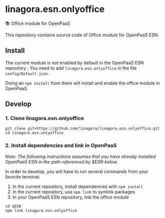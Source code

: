 # linagora.esn.onlyoffice
 :books: Office module for OpenPaaS

This repository contains source code of Office module for OpenPaaS ESN.

## Install

The current module is not enabled by default in the OpenPaaS ESN repository :
You need to add `linagora.esn.onlyoffice` in the file `config/Default.json`.

Doing an `npm install` from there will install and enable the office module in OpenPaaS.

## Develop

### 1. Clone linagora.esn.onlyoffice

```
git clone git+https://github.com/linagora/linagora.esn.onlyoffice.git
cd linagora.esn.onlyoffice
```

### 2. Install dependencies and link in OpenPaaS

*Note: The following instructions assumes that you have already installed OpenPaaS ESN in the path referenced by $ESN below.*

In order to develop, you will have to run several commands from your favorite terminal:
  1. In the current repository, install dependencies with `npm install`
  2. In the current repository, use `npm link` to symlink packages
  3. In your OpenPaaS ESN repository, link the office module
```
cd $ESN
npm link linagora.esn.onlyoffice
```